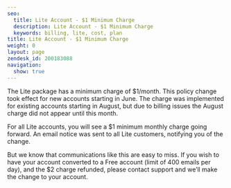 ```yaml
---
seo:
  title: Lite Account - $1 Minimum Charge
  description: Lite Account - $1 Minimum Charge
  keywords: billing, lite, cost, plan
title: Lite Account - $1 Minimum Charge
weight: 0
layout: page
zendesk_id: 200183088
navigation:
  show: true
---
```


The Lite package has a minimum charge of $1/month.  This policy change took effect for new accounts starting in June.  The charge was implemented for existing accounts starting in August, but due to billing issues the August charge did not appear until this month.

For all Lite accounts, you will see a $1 minimum monthly charge going forward.  An email notice was sent to all Lite customers, notifying you of the change.  

But we know that communications like this are easy to miss.  If you wish to have your account converted to a Free account (limit of 400 emails per day), and the $2 charge refunded, please contact support and we’ll make the change to your account. 
